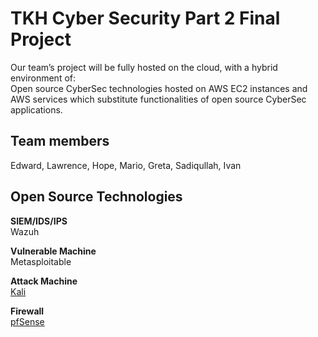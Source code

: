 # TKH Cyber Security Part 2 Final Project

Our team’s project will be fully hosted on the cloud, with a hybrid environment of: \
Open source CyberSec technologies hosted on AWS EC2 instances and AWS services which substitute functionalities of open source CyberSec applications.


## Team members
Edward, Lawrence, Hope, Mario, Greta, Sadiqullah, Ivan


## Open Source Technologies

**SIEM/IDS/IPS**<br>
Wazuh

**Vulnerable Machine**<br>
Metasploitable

**Attack Machine**<br>
[Kali](/Kali.md)

**Firewall**<br>
[pfSense](/pfSense.md)

